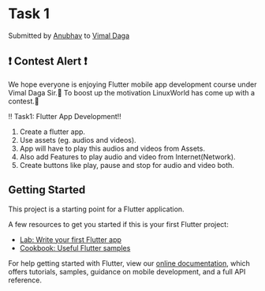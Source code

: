 # Task 1

Submitted by [Anubhav](https://www.linkedin.com/in/anubhav-gupta-307a3a16b/) to [Vimal Daga](https://www.linkedin.com/in/vimaldaga/?originalSubdomain=in)

## ❗ Contest Alert ❗

We hope everyone is enjoying Flutter mobile app development course under Vimal Daga Sir.🌟
To boost up the motivation LinuxWorld has come up with a contest.🤩

‼️ Task1: Flutter App Development‼️

1. Create a flutter app.
2. Use assets (eg. audios and videos).
3. App will have to play this audios and videos from Assets.
4. Also add Features to play audio and video from Internet(Network).
5. Create buttons like play, pause and stop for audio and video both.

## Getting Started

This project is a starting point for a Flutter application.

A few resources to get you started if this is your first Flutter project:

- [Lab: Write your first Flutter app](https://flutter.dev/docs/get-started/codelab)
- [Cookbook: Useful Flutter samples](https://flutter.dev/docs/cookbook)

For help getting started with Flutter, view our
[online documentation](https://flutter.dev/docs), which offers tutorials,
samples, guidance on mobile development, and a full API reference.
